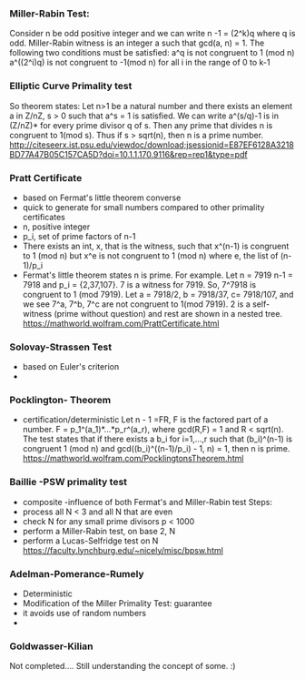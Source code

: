 ### Miller-Rabin Test:
  Consider n be odd positive integer and we can write n -1 = (2^k)q where q is odd.
  Miller-Rabin witness is an integer a such that gcd(a, n) = 1. The following two conditions must be satisfied: 
    a^q is not congruent to 1 (mod n)
    a^((2^i)q) is not congruent to -1(mod n) for all i in the range of 0 to k-1
### Elliptic Curve Primality test
  So theorem states: Let n>1 be a natural number and there exists an element a in Z/nZ, s > 0 such that a^s = 1 is satisfied. We can write a^(s/q)-1 is in (Z/nZ)* for every prime divisor q of s. Then any prime that divides n is congruent to 1(mod s). Thus if s > sqrt(n), then n is a prime number.
http://citeseerx.ist.psu.edu/viewdoc/download;jsessionid=E87EF6128A3218BD77A47B05C157CA5D?doi=10.1.1.170.9116&rep=rep1&type=pdf
### Pratt Certificate
- based on Fermat's little theorem converse
- quick to generate for small numbers compared to other primality certificates
- n, positive integer
- p_i, set of prime factors of n-1
- There exists an int, x, that is the witness, such that x^(n-1) is congruent to 1 (mod n) but x^e is not congruent to 1 (mod n) where e, the list of (n-1)/p_i
- Fermat's little theorem states n is prime.
For example. Let n = 7919
n-1 = 7918 and p_i = {2,37,107}. 7 is a witness for 7919. So, 7^7918 is congruent to 1 (mod 7919).
Let a = 7918/2, b = 7918/37, c= 7918/107, and we see 7^a, 7^b, 7^c are not congruent to 1(mod 7919).
2 is a self-witness (prime without question) and rest are shown in a nested tree.
https://mathworld.wolfram.com/PrattCertificate.html
### Solovay-Strassen Test
- based on Euler's criterion
- 
### Pocklington- Theorem
- certification/deterministic
Let n - 1 =FR, F is the factored part of a number.
F = p_1^(a_1)*...*p_r^(a_r), 
where gcd(R,F) = 1 and R < sqrt(n). The test states that if there exists a b_i for i=1,...,r such that 
(b_i)^(n-1) is congruent 1 (mod n) and gcd((b_i)^((n-1)/p_i) - 1, n) = 1, then n is prime. 
https://mathworld.wolfram.com/PocklingtonsTheorem.html
### Baillie -PSW primality test
- composite
-influence of both Fermat's and Miller-Rabin test
Steps:
- process all N < 3 and all N that are even
- check N for any small prime divisors p < 1000
- perform a Miller-Rabin test, on base 2, N
- perform a Lucas-Selfridge test on N
https://faculty.lynchburg.edu/~nicely/misc/bpsw.html
### Adelman-Pomerance-Rumely
- Deterministic
- Modification of the Miller Primality Test: guarantee 
- it avoids use of random numbers
- 
### Goldwasser-Kilian

Not completed.... Still understanding the concept of some. :)
